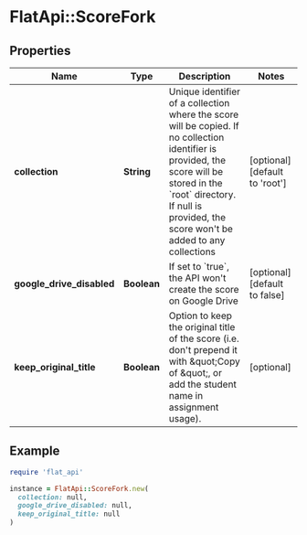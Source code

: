 # FlatApi::ScoreFork

## Properties

| Name | Type | Description | Notes |
| ---- | ---- | ----------- | ----- |
| **collection** | **String** | Unique identifier of a collection where the score will be copied. If no collection identifier is provided, the score will be stored in the &#x60;root&#x60; directory. If null is provided, the score won&#39;t be added to any collections  | [optional][default to &#39;root&#39;] |
| **google_drive_disabled** | **Boolean** | If set to &#x60;true&#x60;, the API won&#39;t create the score on Google Drive  | [optional][default to false] |
| **keep_original_title** | **Boolean** | Option to keep the original title of the score (i.e. don&#39;t prepend it with \&quot;Copy of \&quot;, or add the student name in assignment usage).  | [optional] |

## Example

```ruby
require 'flat_api'

instance = FlatApi::ScoreFork.new(
  collection: null,
  google_drive_disabled: null,
  keep_original_title: null
)
```

